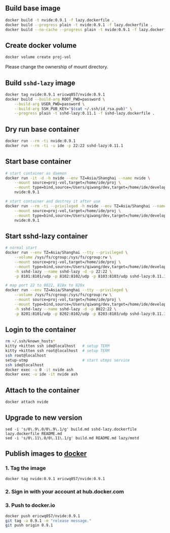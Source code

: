 ## Build base image

```sh
docker build -t nvide:0.9.1 -f lazy.dockerfile .
docker build --progress plain -t nvide:0.9.1 -f lazy.dockerfile .
docker build --no-cache --progress plain -t nvide:0.9.1 -f lazy.dockerfile .
```

## Create docker volume

```sh
docker volume create proj-vol
```

Please change the ownership of mount directory.

## Build `sshd-lazy` image

```sh
docker tag nvide:0.9.1 ericwq057/nvide:0.9.1
docker build --build-arg ROOT_PWD=password \
	--build-arg USER_PWD=password \
	--build-arg SSH_PUB_KEY="$(cat ~/.ssh/id_rsa.pub)" \
	--progress plain -t sshd-lazy:0.11.1 -f sshd-lazy.dockerfile .
```
## Dry run base container

```sh
docker run --rm -ti nvide:0.9.1
docker run --rm -ti -u ide -p 22:22 sshd-lazy:0.11.1
```

## Start base container

```sh
# start container as daemon
docker run -it -d -h nvide --env TZ=Asia/Shanghai --name nvide \
    --mount source=proj-vol,target=/home/ide/proj \
    --mount type=bind,source=/Users/qiwang/dev,target=/home/ide/develop \
    nvide:0.9.1

# start container and destroy it after use
docker run --rm -ti --privileged -h nvide --env TZ=Asia/Shanghai --name nvide \
    --mount source=proj-vol,target=/home/ide/proj \
    --mount type=bind,source=/Users/qiwang/dev,target=/home/ide/develop \
    nvide:0.9.1
```

## Start sshd-lazy container

```sh
# normal start
docker run --env TZ=Asia/Shanghai --tty --privileged \
    --volume /sys/fs/cgroup:/sys/fs/cgroup:rw \
    --mount source=proj-vol,target=/home/ide/proj \
    --mount type=bind,source=/Users/qiwang/dev,target=/home/ide/develop \
    -h sshd-lazy --name sshd-lazy -d -p 22:22 \
    -p 8101:8101/udp -p 8102:8102/udp -p 8103:8103/udp sshd-lazy:0.11.1

# map port 22 to 8022, 810x to 820x
docker run --env TZ=Asia/Shanghai --tty --privileged \
    --volume /sys/fs/cgroup:/sys/fs/cgroup:rw \
    --mount source=proj-vol,target=/home/ide/proj \
    --mount type=bind,source=/Users/qiwang/dev,target=/home/ide/develop \
    -h sshd-lazy --name sshd-lazy -d -p 8022:22 \
    -p 8201:8101/udp -p 8202:8102/udp -p 8203:8103/udp sshd-lazy:0.11.1
```

## Login to the container

```sh
rm ~/.ssh/known_hosts*
kitty +kitten ssh ide@localhost   # setup TERM
kitty +kitten ssh root@localhost  # setup TERM
ssh root@localhost
setup-utmp                        # start utmps service
ssh ide@localhost
docker exec -u 0 -it nvide ash
docker exec -u ide -it nvide ash
```

## Attach to the container

```
docker attach nvide
```

## Upgrade to new version
```shell
sed -i 's/0\.9\.0/0\.9\.1/g' build.md sshd-lazy.dockerfile lazy.dockerfile README.md
sed -i 's/0\.11\.0/0\.11\.1/g' build.md README.md lazy/motd
```

## Publish images to [docker](hub.docker.com)

### 1. Tag the image

```sh
docker tag nvide:0.9.1 ericwq057/nvide:0.9.1
```

### 2. Sign in with your account at hub.docker.com

### 3. Push to docker.io

```sh
docker push ericwq057/nvide:0.9.1
git tag -a 0.9.1 -m "release message."
git push origin 0.9.1
```
